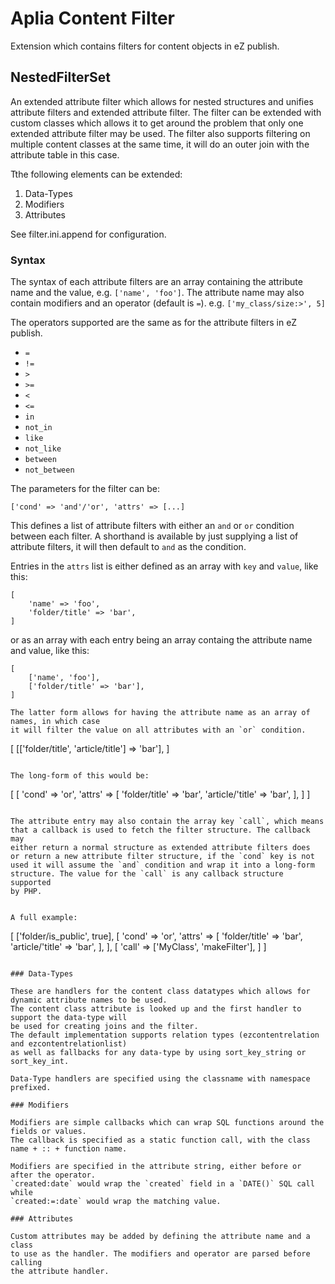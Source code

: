 # Aplia Content Filter

Extension which contains filters for content objects in eZ publish.

## NestedFilterSet

An extended attribute filter which allows for nested structures and
unifies attribute filters and extended attribute filter.
The filter can be extended with custom classes which allows it to get around the
problem that only one extended attribute filter may be used.
The filter also supports filtering on multiple content classes at the same time,
it will do an outer join with the attribute table in this case.

Tthe following elements can be extended:

1. Data-Types
2. Modifiers
3. Attributes

See filter.ini.append for configuration.

### Syntax

The syntax of each attribute filters are an array containing the attribute name
and the value, e.g. ```['name', 'foo']```.
The attribute name may also contain modifiers and an operator (default is `=`).
e.g. ```['my_class/size:>', 5]```

The operators supported are the same as for the attribute filters in eZ publish.

- `=`
- `!=`
- `>`
- `>=`
- `<`
- `<=`
- `in`
- `not_in`
- `like`
- `not_like`
- `between`
- `not_between`

The parameters for the filter can be:

```['cond' => 'and'/'or', 'attrs' => [...]```

This defines a list of attribute filters with either an `and` or `or` condition between each filter.
A shorthand is available by just supplying a list of attribute filters, it will then default to `and` as the condition.

Entries in the `attrs` list is either defined as an array with `key` and `value`, like this:

```
[
    'name' => 'foo',
    'folder/title' => 'bar',
]
```

or as an array with each entry being an array containg the attribute name and value, like this:
```
[
    ['name', 'foo'],
    ['folder/title' => 'bar'],
]

The latter form allows for having the attribute name as an array of names, in which case
it will filter the value on all attributes with an `or` condition.

```
[
    [['folder/title', 'article/title'] => 'bar'],
]
```

The long-form of this would be:

```
[
    [
        'cond' => 'or',
        'attrs' => [
            'folder/title' => 'bar',
            'article/'title' => 'bar',
        ],
    ]
]
```

The attribute entry may also contain the array key `call`, which means
that a callback is used to fetch the filter structure. The callback may
either return a normal structure as extended attribute filters does
or return a new attribute filter structure, if the `cond` key is not
used it will assume the `and` condition and wrap it into a long-form
structure. The value for the `call` is any callback structure supported
by PHP.


A full example:
```
[
    ['folder/is_public', true],
    [
        'cond' => 'or',
        'attrs' => [
            'folder/title' => 'bar',
            'article/'title' => 'bar',
        ],
    ],
    [
        'call' => ['MyClass', 'makeFilter'],
    ]
]
```

### Data-Types

These are handlers for the content class datatypes which allows for dynamic attribute names to be used.
The content class attribute is looked up and the first handler to support the data-type will
be used for creating joins and the filter.
The default implementation supports relation types (ezcontentrelation and ezcontentrelationlist)
as well as fallbacks for any data-type by using sort_key_string or sort_key_int.

Data-Type handlers are specified using the classname with namespace prefixed.

### Modifiers

Modifiers are simple callbacks which can wrap SQL functions around the fields or values.
The callback is specified as a static function call, with the class name + :: + function name.

Modifiers are specified in the attribute string, either before or after the operator.
`created:date` would wrap the `created` field in a `DATE()` SQL call while
`created:=:date` would wrap the matching value.

### Attributes

Custom attributes may be added by defining the attribute name and a class
to use as the handler. The modifiers and operator are parsed before calling
the attribute handler.
